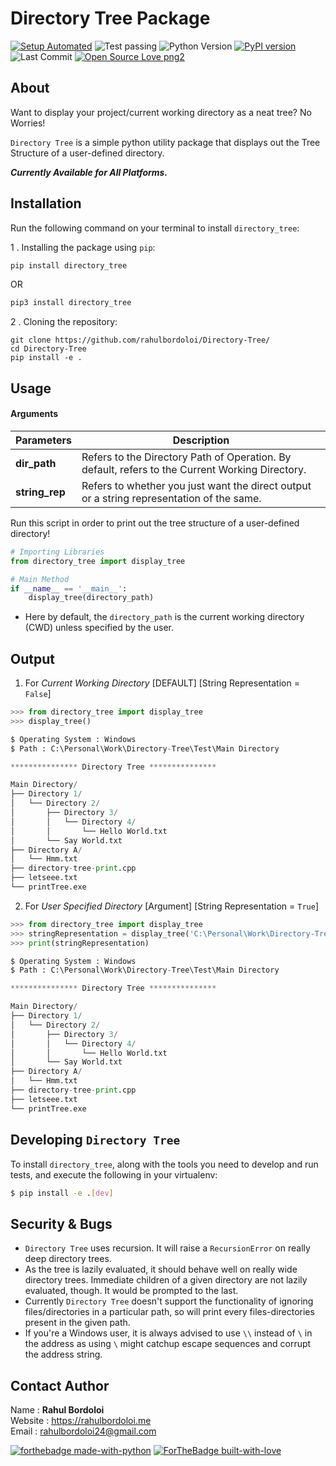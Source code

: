 # Directory Tree Package

[![Setup Automated](https://img.shields.io/badge/setup-automated-blue?logo=gitpod)](https://gitpod.io/from-referrer/)
![Test passing](https://img.shields.io/badge/Tests-passing-brightgreen.svg)
![Python Version](https://img.shields.io/badge/python-3.6+-brightgreen.svg)
[![PyPI version](https://badge.fury.io/py/directory-tree.svg)](https://badge.fury.io/py/directory-tree)
![Last Commit](https://img.shields.io/github/last-commit/rahulbordoloi/Directory-Tree?style=flat-square)
[![Open Source Love png2](https://badges.frapsoft.com/os/v2/open-source.png?v=103)](https://github.com/ellerbrock/open-source-badges/)


## About 

Want to display your project/current working directory as a neat tree? No Worries!

`Directory Tree` is a simple python utility package that displays out the Tree Structure of a user-defined directory.

<b><i> Currently Available for All Platforms.  </i></b>

## Installation

Run the following command on your terminal to install `directory_tree`: 

1 .  Installing the package using `pip`:
```python
pip install directory_tree
```
OR

```python
pip3 install directory_tree
```

2 . Cloning the repository:

```
git clone https://github.com/rahulbordoloi/Directory-Tree/
cd Directory-Tree
pip install -e .
```

## Usage

<h4> Arguments </h4>


| __Parameters__ | __Description__ |
|    ---         |       ---       |
| __dir_path__ | Refers to the Directory Path of Operation. By default, refers to the Current Working Directory. |
| __string_rep__ | Refers to whether you just want the direct output or a string representation of the same. |


Run this script in order to print out the tree structure of a user-defined directory!

```python
# Importing Libraries
from directory_tree import display_tree

# Main Method
if __name__ == '__main__':
    display_tree(directory_path)
```

*   Here by default, the `directory_path` is the current working directory (CWD) unless specified by the user.

## Output

1. For <i>Current Working Directory</i> [DEFAULT] [String Representation = `False`]

```python
>>> from directory_tree import display_tree
>>> display_tree()

$ Operating System : Windows
$ Path : C:\Personal\Work\Directory-Tree\Test\Main Directory

*************** Directory Tree ***************

Main Directory/
├── Directory 1/
│   └── Directory 2/
│       ├── Directory 3/
│       │   └── Directory 4/
│       │       └── Hello World.txt
│       └── Say World.txt
├── Directory A/
│   └── Hmm.txt
├── directory-tree-print.cpp
├── letseee.txt
└── printTree.exe

```

2. For <i>User Specified Directory</i> [Argument] [String Representation = `True`]

```python
>>> from directory_tree import display_tree
>>> stringRepresentation = display_tree('C:\Personal\Work\Directory-Tree\Test\Main Directory', string_rep = True)
>>> print(stringRepresentation)

$ Operating System : Windows
$ Path : C:\Personal\Work\Directory-Tree\Test\Main Directory

*************** Directory Tree ***************

Main Directory/
├── Directory 1/
│   └── Directory 2/
│       ├── Directory 3/
│       │   └── Directory 4/
│       │       └── Hello World.txt
│       └── Say World.txt
├── Directory A/
│   └── Hmm.txt
├── directory-tree-print.cpp
├── letseee.txt
└── printTree.exe

```

## Developing `Directory Tree`

To install `directory_tree`, along with the tools you need to develop and run tests, and execute the following in your virtualenv:

```bash
$ pip install -e .[dev]
```

## Security & Bugs

*   `Directory Tree` uses recursion. It will raise a `RecursionError` on really deep directory trees.
*   As the tree is lazily evaluated, it should behave well on really wide directory trees. Immediate children of a given directory are not lazily evaluated, though. It would be prompted to the last.
*   Currently `Directory Tree` doesn't support the functionality of ignoring files/directories in a particular path, so will print every files-directories present in the given path.
*   If you're a Windows user, it is always advised to use `\\` instead of `\` in the address as using `\` might catchup escape sequences and corrupt the address string.
## Contact Author

Name : __Rahul Bordoloi__ <br>
Website : https://rahulbordoloi.me <br>
Email : rahulbordoloi24@gmail.com <br>

[![forthebadge made-with-python](http://ForTheBadge.com/images/badges/made-with-python.svg)](https://www.python.org/)
[![ForTheBadge built-with-love](http://ForTheBadge.com/images/badges/built-with-love.svg)](https://github.com/rahulbordoloi/)
